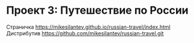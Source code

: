 # Проект 3: Путешествие по России
Страничка https://mikesilantev.github.io/russian-travel/index.html
Дистрибутив https://github.com/mikesilantev/russian-travel.git
